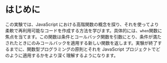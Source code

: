 # はじめに

この実験では、JavaScript における高階関数の概念を探り、それを使ってより柔軟で再利用可能なコードを作成する方法を学びます。具体的には、`when`関数に焦点を当てます。この関数は条件とコールバック関数を引数にとり、条件が満たされたときにのみコールバックを適用する新しい関数を返します。実験が終了するまでに、関数型プログラミングの原則とそれを JavaScript プロジェクトでどのように適用するかをより深く理解するようになります。
